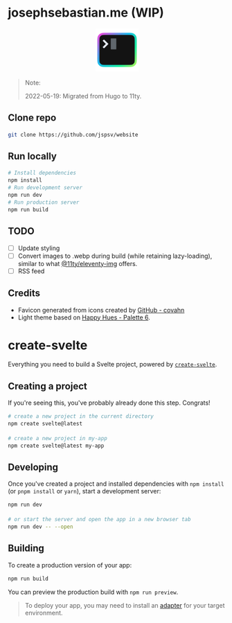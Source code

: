 # josephsebastian.me (WIP)

<p align="center">
    <img width="100" src="./img/indigo-to-blue-to-green_512x512x32.png" alt="logo">
    </a>
</p>

> Note:
>
> 2022-05-19: Migrated from Hugo to 11ty.

## Clone repo

```sh
git clone https://github.com/jspsv/website
```

## Run locally

```sh
# Install dependencies
npm install
# Run development server
npm run dev
# Run production server
npm run build
```

## TODO

- [ ] Update styling
- [ ] Convert images to .webp during build (while retaining lazy-loading), similar to what [@11ty/eleventy-img](https://www.11ty.dev/docs/plugins/image/) offers.
- [ ] RSS feed

## Credits

- Favicon generated from icons created by [GitHub - covahn](https://github.com/covahn/very-colorful-terminal-icons)
- Light theme based on [Happy Hues - Palette 6](https://www.happyhues.co/palettes/6).

##

# create-svelte

Everything you need to build a Svelte project, powered by [`create-svelte`](https://github.com/sveltejs/kit/tree/master/packages/create-svelte).

## Creating a project

If you're seeing this, you've probably already done this step. Congrats!

```bash
# create a new project in the current directory
npm create svelte@latest

# create a new project in my-app
npm create svelte@latest my-app
```

## Developing

Once you've created a project and installed dependencies with `npm install` (or `pnpm install` or `yarn`), start a development server:

```bash
npm run dev

# or start the server and open the app in a new browser tab
npm run dev -- --open
```

## Building

To create a production version of your app:

```bash
npm run build
```

You can preview the production build with `npm run preview`.

> To deploy your app, you may need to install an [adapter](https://kit.svelte.dev/docs/adapters) for your target environment.

